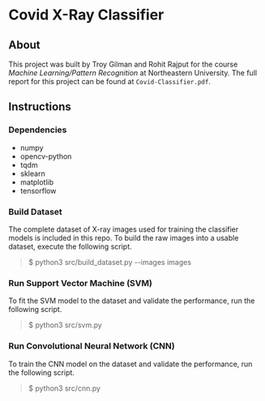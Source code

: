 # Covid X-Ray Classifier

## About
This project was built by Troy Gilman and Rohit Rajput for the course *Machine Learning/Pattern Recognition* at Northeastern University. The full report for this project can be found at `Covid-Classifier.pdf`.

## Instructions

### Dependencies
- numpy
- opencv-python
- tqdm
- sklearn
- matplotlib
- tensorflow

### Build Dataset
The complete dataset of X-ray images used for training the classifier models is included in this repo. To build the raw images into a usable dataset, execute the following script.

> $ python3 src/build_dataset.py --images images

### Run Support Vector Machine (SVM)
To fit the SVM model to the dataset and validate the performance, run the following script.

> $ python3 src/svm.py

### Run Convolutional Neural Network (CNN)
To train the CNN model on the dataset and validate the performance, run the following script.

> $ python3 src/cnn.py



